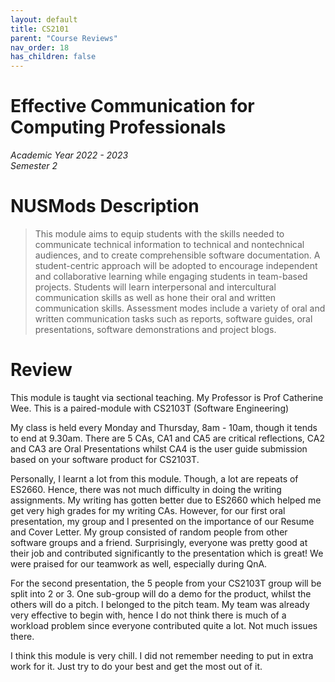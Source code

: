 ```yaml
---
layout: default
title: CS2101
parent: "Course Reviews"
nav_order: 18
has_children: false
---
```


# Effective Communication for Computing Professionals
*Academic Year 2022 - 2023*  
*Semester 2*

# NUSMods Description
> This module aims to equip students with the skills needed to communicate technical information to technical and nontechnical audiences, and to create comprehensible software documentation. A student-centric approach will be adopted to encourage independent and collaborative learning while engaging students in team-based projects. Students will learn interpersonal and intercultural communication skills as well as hone their oral and written communication skills. Assessment modes include a variety of oral and written communication tasks such as reports, software guides, oral presentations, software demonstrations and project blogs.

# Review
This module is taught via sectional teaching. My Professor is Prof Catherine Wee. This is a paired-module with CS2103T (Software Engineering)

My class is held every Monday and Thursday, 8am - 10am, though it tends to end at 9.30am. There are 5 CAs, CA1 and CA5 are critical reflections, CA2 and CA3 are Oral Presentations whilst CA4 is the user guide submission based on your software product for CS2103T.

Personally, I learnt a lot from this module. Though, a lot are repeats of ES2660. Hence, there was not much difficulty in doing the writing assignments. My writing has gotten better due to ES2660 which helped me get very high grades for my writing CAs. However, for our first oral presentation, my group and I presented on the importance of our Resume and Cover Letter. My group consisted of random people from other software groups and a friend. Surprisingly, everyone was pretty good at their job and contributed significantly to the presentation which is great! We were praised for our teamwork as well, especially during QnA.

For the second presentation, the 5 people from your CS2103T group will be split into 2 or 3. One sub-group will do a demo for the product, whilst the others will do a pitch. I belonged to the pitch team. My team was already very effective to begin with, hence I do not think there is much of a workload problem since everyone contributed quite a lot. Not much issues there.

I think this module is very chill. I did not remember needing to put in extra work for it. Just try to do your best and get the most out of it.



